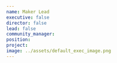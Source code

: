 ```yaml
---
name: Maker Lead
executive: false
director: false
lead: false
community_manager:   
position:  
project:  
image: ../assets/default_exec_image.png
---
```

